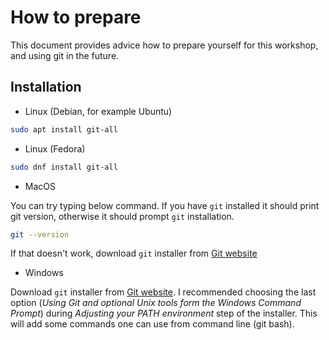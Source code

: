 # How to prepare
This document provides advice how to prepare yourself for this workshop, and using git in the future.

## Installation

* Linux (Debian, for example Ubuntu)

```bash
sudo apt install git-all
```

* Linux (Fedora)

```bash
sudo dnf install git-all
```

* MacOS

You can try typing below command. If you have `git` installed it should print git version, otherwise it should prompt `git` installation.

```bash
git --version
```

If that doesn't work, download `git` installer from [Git website](https://git-scm.com/download/mac)

* Windows

Download `git` installer from [Git website](https://git-scm.com/download/win). I recommended choosing the last option (_Using Git and optional Unix tools form the Windows Command Prompt_) during _Adjusting your PATH environment_ step of the installer. This will add some commands one can use from command line (git bash). 
